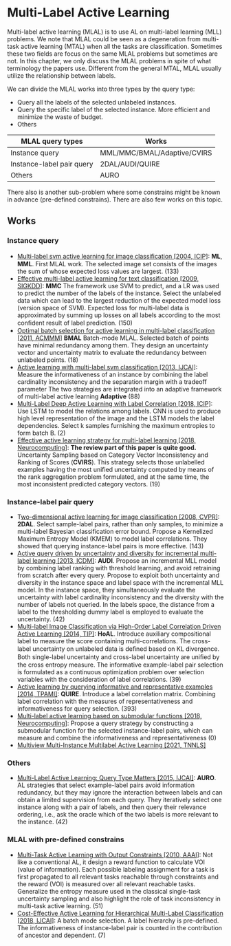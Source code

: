 # Multi-Label Active Learning

Multi-label active learning (MLAL) is to use AL on multi-label learning (MLL) problems.
We note that MLAL could be seen as a degeneration from multi-task active learning (MTAL) when all the tasks are classification.
Sometimes these two fields are focus on the same MLAL problems but sometimes are not.
In this chapter, we only discuss the MLAL problems in spite of what terminology the papers use.
Different from the general MTAL, MLAL usually utilize the relationship between labels.

We can divide the MLAL works into three types by the query type:
- Query all the labels of the selected unlabeled instances.
- Query the specific label of the selected instance. More efficient and minimize the waste of budget.
- Others

| MLAL query types          | Works                       |
| ------------------------- | --------------------------- |
| Instance query            | MML/MMC/BMAL/Adaptive/CVIRS |
| Instance-label pair query | 2DAL/AUDI/QUIRE             |
| Others                    | AURO                        |

There also is another sub-problem where some constrains might be known in advance (pre-defined constrains).
There are also few works on this topic.

## Works

### Instance query

- [Multi-label svm active learning for image classiﬁcation [2004, ICIP]](https://ieeexplore.ieee.org/abstract/document/1421535/):
  **ML**, **MML**.
  First MLAL work.
  The selected image set consists of the images the sum of whose expected loss values are largest.
  (133)
- [Effective multi-label active learning for text classification [2009, SIGKDD]](https://dl.acm.org/doi/abs/10.1145/1557019.1557119):
  **MMC**
  The framework use SVM to predict, and a LR was used to predict the number of the labels of the instance.
  Select the unlabeled data which can lead to the largest reduction of the expected model loss (version space of SVM). 
  Expected loss for multi-label data is approximated by summing up losses on all labels according to the most conﬁdent result of label prediction.
  (150)
- [Optimal batch selection for active learning in multi-label classification [2011, ACMMM]](https://dl.acm.org/doi/abs/10.1145/2072298.2072028)
  **BMAL**
  Batch-mode MLAL.
  Selected batch of points have minimal redundancy among them.
  They design an uncertainty vector and uncertainty matrix to evaluate the redundancy between unlabeled points.
  (18)
- [Active learning with multi-label svm classification [2013, IJCAI]](https://www.aaai.org/ocs/index.php/IJCAI/IJCAI13/paper/viewPaper/6509):
  Measure the informativeness of an instance by combining the label cardinality inconsistency and the separation margin with a tradeoff parameter
  The two strategies are integrated into an adaptive framework of multi-label active learning
  **Adaptive**
  (88)
- [Multi-Label Deep Active Learning with Label Correlation [2018, ICIP]](https://ieeexplore.ieee.org/abstract/document/8451460/):
  Use LSTM to model the relations among labels.
  CNN is used to produce high level representation of the image and the LSTM models the label dependencies.
  Select k samples furnishing the maximum entropies to form batch B.
  (2)
- [Effective active learning strategy for multi-label learning [2018, Neurocomputing]](https://www.sciencedirect.com/science/article/pii/S0925231217313371):
  **The review part of this paper is quite good.**
  Uncertainty Sampling based on Category Vector Inconsistency and Ranking of Scores (**CVIRS**).
  This strategy selects those unlabelled examples having the most unified uncertainty computed by means of the rank aggregation problem formulated, and at the same time, the most inconsistent predicted category vectors.
  (19)

### Instance-label pair query

- T[wo-dimensional active learning for image classification [2008, CVPR]](https://ieeexplore.ieee.org/abstract/document/4587383/):
  **2DAL**.
  Select sample-label pairs, rather than only samples, to minimize a multi-label Bayesian classification error bound.
  Propose a Kernelized Maximum Entropy Model (KMEM) to model label correlations.
  They showed that querying instance-label pairs is more effective.
  (143)
- [Active query driven by uncertainty and diversity for incremental multi-label learning [2013, ICDM]](https://ieeexplore.ieee.org/abstract/document/6729601/):
  **AUDI**.
  Propose an incremental MLL model by combining label ranking with threshold learning, and avoid retraining from scratch after every query.
  Propose to exploit both uncertainty and diversity in the instance space and label space with the incremental MLL model.
  In the instance space, they simultaneously evaluate the uncertainty with label cardinality inconsistency and the diversity with the number of labels not queried.
  In the labels space, the distance from a label to the thresholding dummy label is employed to evaluate the uncertainty.
  (42)
- [Multi-label Image Classification via High-Order Label Correlation Driven Active Learning [2014, TIP]](https://ieeexplore.ieee.org/abstract/document/6725629/):
  **HoAL**.
  Introduce auxiliary compositional label to measure the score containing multi-correlations.
  The cross-label uncertainty on unlabeled data is deﬁned based on KL divergence. 
  Both single-label uncertainty and cross-label uncertainty are uniﬁed by the cross entropy measure.
  The informative example-label pair selection is formulated as a continuous optimization problem over selection variables with the consideration of label correlations.
  (39)
- [Active learning by querying informative and representative examples [2014, TPAMI]](https://ieeexplore.ieee.org/abstract/document/6747346/):
  **QUIRE**.
  Introduce a label correlation matrix.
  Combining label correlation with the measures of representativeness and informativeness for query selection.
  (393)
- [Multi-label active learning based on submodular functions [2018, Neurocomputing]](https://www.sciencedirect.com/science/article/pii/S0925231218307070):
  Propose a query strategy by constructing a submodular function for the selected instance-label pairs, which can measure and combine the informativeness and representativeness
  (0)
- [Multiview Multi-Instance Multilabel Active Learning [2021, TNNLS]](https://repository.kaust.edu.sa/bitstream/handle/10754/667375/TNNLS-2020-P-14015%20%281%29.pdf?sequence=1&isAllowed=y)

### Others
- [Multi-Label Active Learning: Query Type Matters [2015, IJCAI]](https://www.aaai.org/ocs/index.php/IJCAI/IJCAI15/paper/viewPaper/10995):
  **AURO**.
  AL strategies that select example-label pairs avoid information redundancy, but they may ignore the interaction between labels and can obtain a limited supervision from each query.
  They iteratively select one instance along with a pair of labels, and then query their relevance ordering, i.e., ask the oracle which of the two labels is more relevant to the instance.
  (42)

### MLAL with pre-defined constrains
- [Multi-Task Active Learning with Output Constraints [2010, AAAI]](https://www.aaai.org/ocs/index.php/AAAI/AAAI10/paper/viewPaper/1947):
  Not like a conventional AL, it design a reward function to calculate VOI (value of information).
  Each possible labeling assignment for a task is first propagated to all relevant tasks reachable through constraints and the reward (VOI) is measured over all relevant reachable tasks.
  Generalize the entropy measure used in the classical single-task uncertainty sampling and also highlight the role of task inconsistency in multi-task active learning.
  (51)
- [Cost-Effective Active Learning for Hierarchical Multi-Label Classification [2018, IJCAI]](https://pdfs.semanticscholar.org/e7cf/fc7941957e8b1f790b9c106edf3fd892ad20.pdf):
  A batch mode selection.
  A label hierarchy is pre-defined.
  The informativeness of instance-label pair is counted in the contribution of ancestor and dependent. 
  (7)